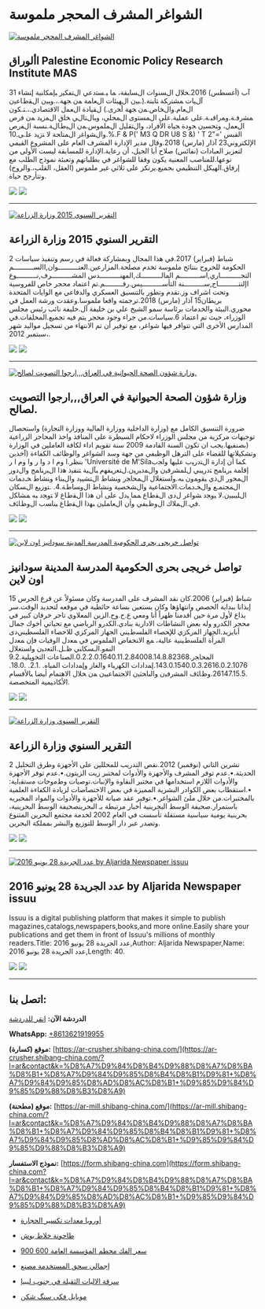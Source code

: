# الشواغر المشرف المحجر ملموسة

<a href="https://swt.shibang-china.com/?l=ar&img&k=%D8%A7%D9%84%D8%B4%D9%88%D8%A7%D8%BA%D8%B1+%D8%A7%D9%84%D9%85%D8%B4%D8%B1%D9%81+%D8%A7%D9%84%D9%85%D8%AD%D8%AC%D8%B1+%D9%85%D9%84%D9%85%D9%88%D8%B3%D8%A9" target="_blank">![الشواغر المشرف المحجر ملموسة](http://static.shibang-china.com/all-800x300/875.jpg)</a>

## األوراق Palestine Economic Policy Research Institute MAS
31 آب (أغسطس) 2016.ﺨﻼل اﻝﺴﻨوات اﻝﺴﺎﺒﻘﺔ، ﻤﺎ ﻴ.ﺴﺘدﻋﻲ اﻝﺘﻔﻜﻴر ﺒﺈﻤﻜﺎﻨﻴﺔ إﻨﺸﺎء آﻝﻴﺎت ﻤﺸﺘرﻜﺔ ﺜﺎﺒﺘﺔ.(.ﺒﻴن اﻝﻬﻴﺌﺎت اﻝﻌﺎﻤﺔ ﻤن ﺠﻬﺔ.،.وﺒﻴن اﻝﻘطﺎﻋﻴن اﻝﻌﺎم.واﻝﺨﺎص.ﻤن ﺠﻬﺔ أﺨرى.) ﻝﻘﻴﺎدة اﻝﻌﻤل اﻻﻗﺘﺼﺎدي.،.ﺘ.ﻜون ﻤﺸرﻓ.ﺔ.وﻤراﻗﺒ.ﺔ.ﻋﻠﻰ ﻋﻤﻠﻴﺔ.ﻋﻠﻰ اﻝﻤﺴﺘوى اﻝﻤﺤﻠﻲ، وﺒﺎﻝﺘﺎﻝﻲ ﺨﻠق اﻝﻤزﻴد ﻤن ﻓرص اﻝﻌﻤل، وﺘﺤﺴﻴن ﺠودة ﺤﻴﺎة اﻷﻓراد، واﻝﺘﻘﻠﻴل اﻝﻤﻠﻤوس.ﻤن اﻝﺒطﺎﻝﺔ.ﻨﺴﺒﺔ اﻝﻔرص واﻝﺸواﻏر اﻝﻤﺘﺎﺤﺔ ﻻ ﺘزﻴد ﻋﻠ.ﻰ.10.%.F &amp; P(&#39; M3 Q DR U8 S &amp;) &#39; T 2&quot;=&#39; القبس الإلكتروني23 آذار (مارس) 2018.وقال مدير الإدارة المشرف العام على المشروع القيمي لتعزيز العبادات (نفائس) صلاح أبا الخيل، أن رعاية.الإدارة للمسابقة ليست الأولى من نوعها.للمناصب المعنية يكون وفقا للشواغر في بطلباتهم وتعبئة نموذج الطلب مع إرفاق.الهيكل التنظيمي بجميع.يرتكز على ثلاثي غير ملموس (العقل، القلب،.والروح) وتتأرجح حياة.


<a href="https://whatsapp.shibangsoft.com/WhatsApp.php" target="_blank" title="WhatsApp">![](http://static.shibang-china.com/icon/whatsapp.png)</a> <a href="https://swt.shibang-china.com/?l=ar&icon&k=%D8%A7%D9%84%D8%B4%D9%88%D8%A7%D8%BA%D8%B1+%D8%A7%D9%84%D9%85%D8%B4%D8%B1%D9%81+%D8%A7%D9%84%D9%85%D8%AD%D8%AC%D8%B1+%D9%85%D9%84%D9%85%D9%88%D8%B3%D8%A9" target="_blank">![](http://static.shibang-china.com/icon/chat-ar.png)</a>

---

<a href="https://swt.shibang-china.com/?l=ar&img&k=%D8%A7%D9%84%D8%B4%D9%88%D8%A7%D8%BA%D8%B1+%D8%A7%D9%84%D9%85%D8%B4%D8%B1%D9%81+%D8%A7%D9%84%D9%85%D8%AD%D8%AC%D8%B1+%D9%85%D9%84%D9%85%D9%88%D8%B3%D8%A9" target="_blank">![التقرير السنوي 2015 وزارة الزراعة](http://static.shibang-china.com/all-800x300/863.jpg)</a>

## التقرير السنوي 2015 وزارة الزراعة
2 شباط (فبراير) 2017.في هذا المجال وبمشاركة فعالة في رسم وتنفيذ سياسات الحكومة للخروج بنتائج ملموسة تخدم مصلحة.المزارعين.العنــــــــــوان,االســــــــــم التجــــــــــاري,اســــــــــم المالــــــــــك,المهنــــــــــدس المشــــــــــرف,نــــــــــوع اإلنتــــــــــاج,ســــــــــنة التأســــــــــيس.رقـــــــــم.تم اعتماد محجر خاص للفروسية وتحت اشراف وز.تقدم وتطور بالتنسيق العسكري والدفاعي مع الوايات المتحدة بريطان15 آذار (مارس) 2018.ترجمته واقعا ملموسا.وعقدت ورشة العمل في محوري.البيئة والخدمات برئاسة سمو الشيخ علي بن خليفة آل.خليفة نائب رئيس مجلس الوزراء، حيث تم اعتماد 6.سياسات.من جراء وجود محجر يتم فيه تجميع.المخلفات.في المدارس الأخرى التي تتوافر فيها شواغر، مع توفير أن تم الانتهاء من تسجيل مواليد شهر سبتمبر 2012،.


<a href="https://whatsapp.shibangsoft.com/WhatsApp.php" target="_blank" title="WhatsApp">![](http://static.shibang-china.com/icon/whatsapp.png)</a> <a href="https://swt.shibang-china.com/?l=ar&icon&k=%D8%A7%D9%84%D8%B4%D9%88%D8%A7%D8%BA%D8%B1+%D8%A7%D9%84%D9%85%D8%B4%D8%B1%D9%81+%D8%A7%D9%84%D9%85%D8%AD%D8%AC%D8%B1+%D9%85%D9%84%D9%85%D9%88%D8%B3%D8%A9" target="_blank">![](http://static.shibang-china.com/icon/chat-ar.png)</a>

---

<a href="https://swt.shibang-china.com/?l=ar&img&k=%D8%A7%D9%84%D8%B4%D9%88%D8%A7%D8%BA%D8%B1+%D8%A7%D9%84%D9%85%D8%B4%D8%B1%D9%81+%D8%A7%D9%84%D9%85%D8%AD%D8%AC%D8%B1+%D9%85%D9%84%D9%85%D9%88%D8%B3%D8%A9" target="_blank">![وزارة شؤون الصحة الحيوانية في العراق,,,ارجوا التصويت لصالح.](http://static.shibang-china.com/all-800x300/1248.jpg)</a>

## وزارة شؤون الصحة الحيوانية في العراق,,,ارجوا التصويت لصالح.
ضرورة التنسيق الكامل مع (وزارة الداخلية ووزارة المالية ووزارة التجارة) واستحصال توجيهات مركزية من مجلس الوزراء لاحكام السيطرة على المنافذ واخذ المحاجر الزراعية (بصنفيها.يجب ان تكون السنة القادمة 2009 سنة تقويم اداء لكافة العاملين في الوزارة وتشكيلاتها للقضاء على الترهل الوظيفي من جهة وسد الشواغر والوظائف الكفاءة (آخذين بنظر.ا وم ا د وا ر وا وم ا ر &#39;Université de M&#39;Silaﻜﻤﺎ ﺃﻥ ﺇﺩﺍﺭﺓ ﺍﻝﺘﺩﺭﻴﺏ ﻋﻠﻴﻬﺎ ﻭﺍﺠﺏ ﺇﻗﺎﻤﺔ ﺒﺭﻨﺎﻤﺞ ﺘﺩﺭﻴﺒﻲ ﻝﻠﻤﺸﺭﻓﻴﻥ ﻭﺍﻝﻤﺩﻴﺭﻴﻥ.ﻝﺘﻌﺭﻴﻔﻬﻡ ﺒﺂﻝﻴﺔ ﺘﻨﻔﻴﺫ ﻫﺫﺍ ﺍﻝﺒﺭﻨﺎﻤﺞ ﻭﺍﻝﺩﻭﺭ ﺍﻝﻤﺤﻭﺭ ﺍﻝﺫﻱ ﻴﻘﻭﻤﻭﻥ ﺒﻪ.ﻭﺍﺴﺘﻐﻼل ﺍﻝﻤﺤﺎﺠﺭ ﻭﻨﺸﺎﻁ ﺍﻝﺘﺸﻴﻴﺩ ﻭﺍﻝﺒﻨﺎﺀ ﻭﻨﺸﺎﻁ ﺨـﺩﻤﺎﺕ ﺍﻝﻤﺠﺘﻤـﻊ ﻭﺍﻝﺨـﺩﻤﺎﺕ.ﺍﻻﺠﺘﻤﺎﻋﻴﺔ ﻭﺍﻝﺸﺨﺼﻴﺔ ﻭﻨﺸﺎﻁ ﺍﻝﻭﺴﺎﻁﺔ.4. .ﺘﻭﺯﻴﻊ ﺍﻝﺴﻜﺎﻥ ﺍﻝﻠﻴﺒﻴﻴﻥ.ﻻ ﻴﻭﺠﺩ ﺸﻭﺍﻏﺭ ﻝﺩﻯ ﺍﻝﻘﻁﺎﻉ ﻤﻤﺎ ﻴﺩل ﻋﻠﻰ ﺃﻥ ﻫﺫﺍ ﺍﻝﻘﻁﺎﻉ ﻻ ﺘﻭﺠﺩ ﺒﻪ ﻤﺸﺎﻜل ﻓﻲ.ﺍﻝﻤﻼﻙ ﺍﻝﻭﻅﻴﻔﻲ ﻭﺃﻥ ﺍﻝﻌﺎﻤﻠﻴﻥ ﺒﻬﺫﺍ ﺍﻝﻘﻁﺎﻉ ﻴﻨﺎﺴﺏ ﺍﻝﻭﻅﺎﺌﻑ.


<a href="https://whatsapp.shibangsoft.com/WhatsApp.php" target="_blank" title="WhatsApp">![](http://static.shibang-china.com/icon/whatsapp.png)</a> <a href="https://swt.shibang-china.com/?l=ar&icon&k=%D8%A7%D9%84%D8%B4%D9%88%D8%A7%D8%BA%D8%B1+%D8%A7%D9%84%D9%85%D8%B4%D8%B1%D9%81+%D8%A7%D9%84%D9%85%D8%AD%D8%AC%D8%B1+%D9%85%D9%84%D9%85%D9%88%D8%B3%D8%A9" target="_blank">![](http://static.shibang-china.com/icon/chat-ar.png)</a>

---

<a href="https://swt.shibang-china.com/?l=ar&img&k=%D8%A7%D9%84%D8%B4%D9%88%D8%A7%D8%BA%D8%B1+%D8%A7%D9%84%D9%85%D8%B4%D8%B1%D9%81+%D8%A7%D9%84%D9%85%D8%AD%D8%AC%D8%B1+%D9%85%D9%84%D9%85%D9%88%D8%B3%D8%A9" target="_blank">![تواصل خريجى بحرى الحكومية المدرسة المدينة سودانيز اون لاين](http://static.shibang-china.com/all-800x300/1051.jpg)</a>

## تواصل خريجى بحرى الحكومية المدرسة المدينة سودانيز اون لاين
15 شباط (فبراير) 2006.كان نقد المشرف على المدرسة وكان مسئولاً عن قرع الجرس إيذانا ببداية الحصص وانتهاؤها وكان يستعين بساعة حائطية في موقعه لتحديد الوقت.سر يذاع لأول مرة حين أقدمنا ظهراً أنا ومعي ع.ح.وح.الزين المعلاوي تاجر خرفان كبير في محجر الكدرو وله بعض النشاطات الادارية بنادي.الكدرو الرياضي مع تحياتي أخوك جمال أبايزيد.ﺍﻟﺠﻬﺎﺯ ﺍﻟﻤﺭﻜﺯﻱ ﻟﻺﺤﺼﺎﺀ ﺍﻟﻔﻠﺴﻁﻴﻨﻲ الجهاز المركزي للاحصاء الفلسطينيﺩﻯ ﺍﻟﻤﺭﺃﺓ ﺍﻟﻔﻠﺴﻁﻴﻨﻴﺔ ﻋﺎﻟﻴﺔ، ﻤﻊ ﺍﻻﻨﺨﻔﺎﺽ ﺍﻟﻤﻠﻤﻭﺱ ﻓﻲ ﻤﻌﺩل ﺍﻟﻭﻓﻴﺎﺕ ﻓﺈﻥ ﻤﻌﺩل ﺍﻟﻨﻤﻭ.ﺍﻟـﺴﻜﺎﻨﻲ ﻅـل.ﺍﻟﺘﻌﺩﻴﻥ ﻭﺍﺴﺘﻐﻼل ﺍﻟﻤﺤﺎﺠﺭ.0.2.2.0.1640.11.2.84008.14.8.82368.ﺍﻟﺼﻨﺎﻋﺎﺕ ﺍﻟﺘﺤﻭﻴﻠﻴﺔ.9.2 143.0.1540.0.3.2616.0.2.1076.ﺇﻤﺩﺍﺩﺍﺕ ﺍﻟﻜﻬﺭﺒﺎﺀ ﻭﺍﻟﻐﺎﺯ ﻭﺇﻤﺩﺍﺩﺍﺕ ﺍﻟﻤﻴﺎﻩ. .2.1. .18.0. .26147.15.5.ﻭﻅﺎﺌﻑ ﺍﻟﻤﺸﺭﻓﻴﻥ ﻭﺍﻟﺒﺎﺤﺜﻴﻥ ﺍﻻﺠﺘﻤﺎﻋﻴﻴﻥ ﻤﻥ ﺨﻼل ﺍﻻﻫﺘﻤﺎﻡ ﺃﻴﻀﺎ ﺒﺎﻷﻗﺴﺎﻡ ﺍﻷﻜﺎﺩﻴﻤﻴﺔ ﺍﻟﻤﺘﺨﺼﺼﺔ.


<a href="https://whatsapp.shibangsoft.com/WhatsApp.php" target="_blank" title="WhatsApp">![](http://static.shibang-china.com/icon/whatsapp.png)</a> <a href="https://swt.shibang-china.com/?l=ar&icon&k=%D8%A7%D9%84%D8%B4%D9%88%D8%A7%D8%BA%D8%B1+%D8%A7%D9%84%D9%85%D8%B4%D8%B1%D9%81+%D8%A7%D9%84%D9%85%D8%AD%D8%AC%D8%B1+%D9%85%D9%84%D9%85%D9%88%D8%B3%D8%A9" target="_blank">![](http://static.shibang-china.com/icon/chat-ar.png)</a>

---

<a href="https://swt.shibang-china.com/?l=ar&img&k=%D8%A7%D9%84%D8%B4%D9%88%D8%A7%D8%BA%D8%B1+%D8%A7%D9%84%D9%85%D8%B4%D8%B1%D9%81+%D8%A7%D9%84%D9%85%D8%AD%D8%AC%D8%B1+%D9%85%D9%84%D9%85%D9%88%D8%B3%D8%A9" target="_blank">![التقرير السنوي وزارة الزراعة](http://static.shibang-china.com/all-800x300/233.jpg)</a>

## التقرير السنوي وزارة الزراعة
2 تشرين الثاني (نوفمبر) 2012.ﻧﻘﺺ ﺍﻟﺘﺪﺭﻳﺐ ﻟﻠﻤﺤﻠﻠﻴﻦ ﻋﻠﻰ ﺍﻷﺟﻬﺰﺓ ﻭﻃﺮﻕ ﺍﻟﺘﺤﻠﻴﻞ ﺍﻟﺤﺪﻳﺜﺔ.•.ﻋﺪﻡ ﺗﻮﻓﺮ ﺍﻟﻤﺸﺮﻑ ﻭﺍﻷﺟﻬﺰﺓ ﻭﺍﻷﺩﻭﺍﺕ ﻟﻤﺨﺘﺒﺮ ﺯﻳﺖ ﺍﻟﺰﻳﺘﻮﻥ.•.ﻋﺪﻡ ﺗﻮﻓﺮ ﺍﻷﺟﻬﺰﺓ ﻭﺍﻷﺩﻭﺍﺕ ﺍﻟﻼﺯﻡ ﺍﺳﺘﺨﺪﺍﻣﻬﺎ ﻓﻲ ﻣﺨﺘﺒﺮ ﺍﻟﻨﻘﺎﻭﺓ ﻭﺍﻹﻧﺒﺎﺕ.ﺗوﺻﯾﺎت وطﻣوﺣﺎت ﻣﺳﺗﻘﺑﻟﯾﺔ: •.ﺍﺳﺘﻘﻄﺎﺏ ﺑﻌﺾ ﺍﻟﻜﻮﺍﺩﺭ ﺍﻟﺒﺸﺮﻳﺔ ﺍﻟﻤﻤﻴﺰﺓ ﻓﻲ ﺑﻌﺾ ﺍﻻﺧﺘﺼﺎﺻﺎﺕ ﻟﺰﻳﺎﺩﺓ ﺍﻟﻜﻔﺎءﺓ ﺍﻟﻌﻠﻤﻴﺔ ﺑﺎﻟﻤﺨﺘﺒﺮﺍﺕ.ﻣﻦ ﺧﻼﻝ ﻣﻠﺊ ﺍﻟﺸﻮﺍﻏﺮ.•.ﺗﻮﻓﻴﺮ ﻋﻘﺪ ﺻﻴﺎﻧﺔ ﻟﻸﺟﻬﺰﺓ ﻭﺍﻷﺩﻭﺍﺕ ﻭﺍﻟﻤﻮﺍﺩ ﺍﻟﻤﺨﺒﺮﻳﻪ ﺑﺎﺳﺘﻤﺮﺍﺭ.صحيفة الوسط البحرينية أخبار مرتبطة بـ البحرينصحيفة الوسط البحرينية، بحرينية يومية سياسية مستقلة تأسست في العام 2002 لخدمة مجتمع البحرين المتنوع وتصدر عبر دار الوسط للتوزيع والنشر بمملكة البحرين.


<a href="https://whatsapp.shibangsoft.com/WhatsApp.php" target="_blank" title="WhatsApp">![](http://static.shibang-china.com/icon/whatsapp.png)</a> <a href="https://swt.shibang-china.com/?l=ar&icon&k=%D8%A7%D9%84%D8%B4%D9%88%D8%A7%D8%BA%D8%B1+%D8%A7%D9%84%D9%85%D8%B4%D8%B1%D9%81+%D8%A7%D9%84%D9%85%D8%AD%D8%AC%D8%B1+%D9%85%D9%84%D9%85%D9%88%D8%B3%D8%A9" target="_blank">![](http://static.shibang-china.com/icon/chat-ar.png)</a>

---

<a href="https://swt.shibang-china.com/?l=ar&img&k=%D8%A7%D9%84%D8%B4%D9%88%D8%A7%D8%BA%D8%B1+%D8%A7%D9%84%D9%85%D8%B4%D8%B1%D9%81+%D8%A7%D9%84%D9%85%D8%AD%D8%AC%D8%B1+%D9%85%D9%84%D9%85%D9%88%D8%B3%D8%A9" target="_blank">![عدد الجريدة 28 يونيو 2016 by Aljarida Newspaper issuu](http://static.shibang-china.com/all-800x300/256.jpg)</a>

## عدد الجريدة 28 يونيو 2016 by Aljarida Newspaper issuu
Issuu is a digital publishing platform that makes it simple to publish magazines,catalogs,newspapers,books,and more online.Easily share your publications and get them in front of Issuu&#39;s millions of monthly readers.Title: عدد الجريدة 28 يونيو 2016,Author: Aljarida Newspaper,Name: عدد الجريدة 28 يونيو 2016,Length: 40.

<a href="https://whatsapp.shibangsoft.com/WhatsApp.php" target="_blank" title="WhatsApp">![](http://static.shibang-china.com/icon/whatsapp.png)</a> <a href="https://swt.shibang-china.com/?l=ar&icon&k=%D8%A7%D9%84%D8%B4%D9%88%D8%A7%D8%BA%D8%B1+%D8%A7%D9%84%D9%85%D8%B4%D8%B1%D9%81+%D8%A7%D9%84%D9%85%D8%AD%D8%AC%D8%B1+%D9%85%D9%84%D9%85%D9%88%D8%B3%D8%A9" target="_blank">![](http://static.shibang-china.com/icon/chat-ar.png)</a>

---
## اتصل بنا:

**الدردشة الآن:** [انقر للدردشة](https://swt.shibang-china.com?l=ar&contact&k=%D8%A7%D9%84%D8%B4%D9%88%D8%A7%D8%BA%D8%B1+%D8%A7%D9%84%D9%85%D8%B4%D8%B1%D9%81+%D8%A7%D9%84%D9%85%D8%AD%D8%AC%D8%B1+%D9%85%D9%84%D9%85%D9%88%D8%B3%D8%A9)

**WhatsApp:**  [+8613621919955](https://whatsapp.shibangsoft.com/WhatsApp.php)

**موقع (كسارة):** [https://ar-crusher.shibang-china.com/](https://ar-crusher.shibang-china.com/?l=ar&contact&k=%D8%A7%D9%84%D8%B4%D9%88%D8%A7%D8%BA%D8%B1+%D8%A7%D9%84%D9%85%D8%B4%D8%B1%D9%81+%D8%A7%D9%84%D9%85%D8%AD%D8%AC%D8%B1+%D9%85%D9%84%D9%85%D9%88%D8%B3%D8%A9)

**موقع (مطحنة):** [https://ar-mill.shibang-china.com/](https://ar-mill.shibang-china.com/?l=ar&contact&k=%D8%A7%D9%84%D8%B4%D9%88%D8%A7%D8%BA%D8%B1+%D8%A7%D9%84%D9%85%D8%B4%D8%B1%D9%81+%D8%A7%D9%84%D9%85%D8%AD%D8%AC%D8%B1+%D9%85%D9%84%D9%85%D9%88%D8%B3%D8%A9)

**نموذج الاستفسار:** [https://form.shibang-china.com](https://form.shibang-china.com?l=ar&contact&k=%D8%A7%D9%84%D8%B4%D9%88%D8%A7%D8%BA%D8%B1+%D8%A7%D9%84%D9%85%D8%B4%D8%B1%D9%81+%D8%A7%D9%84%D9%85%D8%AD%D8%AC%D8%B1+%D9%85%D9%84%D9%85%D9%88%D8%B3%D8%A9)

* [أوروبا معدات تكسير الحجارة](../25/%D8%A3%D9%88%D8%B1%D9%88%D8%A8%D8%A7%20%D9%85%D8%B9%D8%AF%D8%A7%D8%AA%20%D8%AA%D9%83%D8%B3%D9%8A%D8%B1%20%D8%A7%D9%84%D8%AD%D8%AC%D8%A7%D8%B1%D8%A9.md)

* [طاحونة خلاط بوش](../24/%D8%B7%D8%A7%D8%AD%D9%88%D9%86%D8%A9%20%D8%AE%D9%84%D8%A7%D8%B7%20%D8%A8%D9%88%D8%B4.md)

* [سعر الفك محطم المؤسسة العامة 600 900](../24/%D8%B3%D8%B9%D8%B1%20%D8%A7%D9%84%D9%81%D9%83%20%D9%85%D8%AD%D8%B7%D9%85%20%D8%A7%D9%84%D9%85%D8%A4%D8%B3%D8%B3%D8%A9%20%D8%A7%D9%84%D8%B9%D8%A7%D9%85%D8%A9%20600%20900.md)

* [إجمالي سحق المستخدمة مصنع](../24/%D8%A5%D8%AC%D9%85%D8%A7%D9%84%D9%8A%20%D8%B3%D8%AD%D9%82%20%D8%A7%D9%84%D9%85%D8%B3%D8%AA%D8%AE%D8%AF%D9%85%D8%A9%20%D9%85%D8%B5%D9%86%D8%B9.md)

* [سرقة الاليات الثقيلة في جنوب ليبيا](../22/%D8%B3%D8%B1%D9%82%D8%A9%20%D8%A7%D9%84%D8%A7%D9%84%D9%8A%D8%A7%D8%AA%20%D8%A7%D9%84%D8%AB%D9%82%D9%8A%D9%84%D8%A9%20%D9%81%D9%8A%20%D8%AC%D9%86%D9%88%D8%A8%20%D9%84%D9%8A%D8%A8%D9%8A%D8%A7.md)

* [موبایل فکی سنگ شکن](../21/%D9%85%D9%88%D8%A8%D8%A7%DB%8C%D9%84%20%D9%81%DA%A9%DB%8C%20%D8%B3%D9%86%DA%AF%20%D8%B4%DA%A9%D9%86.md)